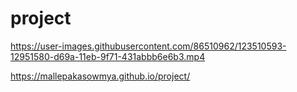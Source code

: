 # project



https://user-images.githubusercontent.com/86510962/123510593-12951580-d69a-11eb-9f71-431abbb6e6b3.mp4

https://mallepakasowmya.github.io/project/
